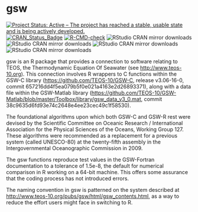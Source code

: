 # gsw

[![Project Status: Active – The project has reached a stable, usable
state and is being actively
developed.](http://www.repostatus.org/badges/latest/active.svg)](https://www.repostatus.org/)
[![CRAN\_Status\_Badge](https://www.r-pkg.org/badges/version/gsw)](https://cran.r-project.org/package=gsw)
[![R-CMD-check](https://github.com/TEOS-10/GSW-R/actions/workflows/R-CMD-check.yaml/badge.svg)](https://github.com/TEOS-10/GSW-R/actions/workflows/R-CMD-check.yaml)
![RStudio CRAN mirror downloads](http://cranlogs.r-pkg.org/badges/last-month/gsw)
![RStudio CRAN mirror downloads](http://cranlogs.r-pkg.org/badges/last-week/gsw)
![RStudio CRAN mirror downloads](http://cranlogs.r-pkg.org/badges/last-day/gsw)
![RStudio CRAN mirror downloads](https://cranlogs.r-pkg.org/badges/grand-total/gsw)

gsw is an R package that provides a connection to software relating to TEOS,
the Thermodynamic Equation Of Seawater (see http://www.teos-10.org). This
connection involves R wrappers to C functions within the GSW-C library
(https://github.com/TEOS-10/GSW-C, release v3.06-16-0, commit
657216dd4f5ea079b5f0e021a4163e2d26893371), along with a data file within the
GSW-Matlab library
(https://github.com/TEOS-10/GSW-Matlab/blob/master/Toolbox/library/gsw_data_v3_0.mat,
commit 38c9635d6fd93e74c2648e4ee23cec49c1f58530).

The foundational algorithms upon which both GSW-C and GSW-R rest were devised
by the Scientific Committee on Oceanic Research / International Association for
the Physical Sciences of the Oceans, Working Group 127.  These algorithms were
recommended as a replacement for a previous system (called UNESCO-80) at the
twenty-fifth assembly in the Intergovernmental Oceanographic Commission in
2009.

The gsw functions reproduce test values in the GSW-Fortran documentation to
a tolerance of 1.5e-8, the default for numerical comparison in R working on
a 64-bit machine.  This offers some assurance that the coding process
has not introduced errors.

The naming convention in gsw is patterned on the system described at
http://www.teos-10.org/pubs/gsw/html/gsw_contents.html, as a way to reduce the
effort users might face in switching to R.

